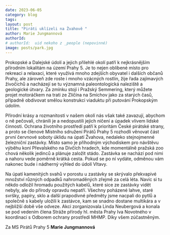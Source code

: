 ```yaml
---
date: 2023-06-05
category: blog
tags: 
layout: post
title: "Piráti uklízeli na Žvahově "
author: Marie Jungmannová
authorId: 
# authorId:  uid nekoho z _people (nepovinné)
image: posts/park.jpg
---
```


Prokopské a Dalejské údolí a jejich přilehlé okolí patří k nejkrásnějším přírodním lokalitám na území Prahy 5. Je to nejen oblíbené místo pro rekreaci a relaxaci, které využívá mnoho zdejších obyvatel i dalších občanů Prahy, ale zároveň zde roste i mnoho vzácných rostlin, žije řada zajímavých živočichů a nacházejí se tu významná paleontologická naleziště a geologické útvary. Za zmínku stojí i Pražský Semmering, který můžete projet motoráčkem na trati ze Zličína na Smíchov jako za starých časů, případně obdivovat smělou konstrukci viaduktu při putování Prokopským údolím. 

Přírodní krásy a rozmanitosti v našem okolí nás však také zavazují, abychom o ně pečovali, chránili je a nedopustili jejich ničení a úpadek vlivem lidské činnosti. Ochrana životního prostředí patří k prioritám České pirátské strany, a proto se členové Místního sdružení Pirátů Prahy 5 rozhodli věnovat část první červnové soboty úklidu na úpatí Žvahova, nedaleko stejnojmenné železniční zastávky. Místo samo je příhodným východiskem pro návštěvu výběhu koní Převalského na Dívčích hradech, kde momentálně pražská zoo chová několik jedinců a plánuje založit stádo. Zastávka se nachází pod nimi a nahoru vede poměrně krátká cesta. Pokud se po ní vydáte, odměnou vám nakonec bude i nádherný výhled do údolí Vltavy.
 
Na úpatí kamenitých svahů v porostu u zastávky se skrývalo překvapivé množství různých odpadků nahromaděných zřejmě za celá léta. Navíc si tu někdo odložil hromadu použitých kabelů, které sice ze zastávky vidět nebyly, ale do přírody opravdu nepatří. Všechny poházené lahve, staré svršky, papíry, sklo a další prapodivné předměty jsme nacpali do pytlů a společně s kabely uložili k zastávce, kam se snadno dostane multikára a v nejbližší době vše odveze. Akci zorganizovala Linda Neubergová a konala se pod vedením člena Stráže přírody hl. města Prahy Iva Novotného v koordinaci s Odborem ochrany prostředí MHMP. Díky všem zúčastněným.



Za MS Pirátů Prahy 5
**Marie Jungmannová**
